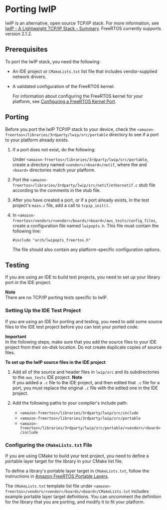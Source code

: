 # Porting lwIP<a name="porting-lwip"></a>

lwIP is an alternative, open source TCP/IP stack\. For more information, see [lwIP \- A Lightweight TCP/IP Stack \- Summary](https://savannah.nongnu.org/projects/lwip/)\. FreeRTOS currently supports version 2\.1\.2\.

## Prerequisites<a name="porting-prereqs-lwip"></a>

To port the lwIP stack, you need the following:
+ An IDE project or `CMakeLists.txt` list file that includes vendor\-supplied network drivers\.
+ A validated configuration of the FreeRTOS kernel\.

  For information about configuring the FreeRTOS kernel for your platform, see [Configuring a FreeRTOS Kernel Port](afr-porting-kernel.md)\.

## Porting<a name="porting-steps-lwip"></a>

Before you port the lwIP TCP/IP stack to your device, check the `<amazon-freertos>/libraries/3rdparty/lwip/src/portable` directory to see if a port to your platform already exists\.

1. If a port does not exist, do the following:

   Under `<amazon-freertos>/libraries/3rdparty/lwip/src/portable`, create a directory named `<vendor>/<board>/netif`, where the *<vendor>* and `<board>` directories match your platform\.

1. Port the `<amazon-freertos>/libraries/3rdparty/lwip/src/netif/ethernetif.c` stub file according to the comments in the stub file\.

1. After you have created a port, or if a port already exists, in the test project's `main.c` file, add a call to `tcpip_init()`\.

1. In `<amazon-freertos>/vendors/<vendor>/boards/<board>/aws_tests/config_files`, create a configuration file named `lwipopts.h`\. This file must contain the following line:

   ```
   #include "arch/lwipopts_freertos.h"
   ```

   The file should also contain any platform\-specific configuration options\.

## Testing<a name="porting-testing-lwip"></a>

If you are using an IDE to build test projects, you need to set up your library port in the IDE project\.

**Note**  
There are no TCP/IP porting tests specific to lwIP\.

### Setting Up the IDE Test Project<a name="testing-ide-lwip"></a>

If you are using an IDE for porting and testing, you need to add some source files to the IDE test project before you can test your ported code\.

**Important**  
In the following steps, make sure that you add the source files to your IDE project from their on\-disk location\. Do not create duplicate copies of source files\.

**To set up the lwIP source files in the IDE project**

1. Add all of the source and header files in `lwip/src` and its subdirectories to the `aws_tests` IDE project\.
**Note**  
If you added a `.c` file to the IDE project, and then edited that `.c` file for a port, you must replace the original `.c` file with the edited one in the IDE project\.

1. Add the following paths to your compiler's include path:
   + `<amazon-freertos>/libraries/3rdparty/lwip/src/include`
   + `<amazon-freertos>/libraries/3rdparty/lwip/src/portable`
   + `<amazon-freertos>/libraries/3rdparty/lwip/src/portable/<vendor>/<board>/include`

### Configuring the `CMakeLists.txt` File<a name="testing-cmake-lwip"></a>

If you are using CMake to build your test project, you need to define a portable layer target for the library in your CMake list file\.

To define a library's portable layer target in `CMakeLists.txt`, follow the instructions in [Amazon FreeRTOS Portable Layers](cmake-template.md#cmake-portable)\.

The `CMakeLists.txt` template list file under `<amazon-freertos>/vendors/<vendor>/boards/<board>/CMakeLists.txt` includes example portable layer target definitions\. You can uncomment the definition for the library that you are porting, and modify it to fit your platform\.